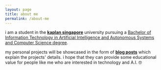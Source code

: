 ```yaml
---
layout: page
title: about me
permalink: /about-me
---
```


i am a student in the **[kaplan singapore][kaplan]** university pursuing a [Bachelor of Information Technology in Artificial Intelligence and Autonomous Systems and Computer Science degree][degree].

my personal projects will be showcased in the form of **[blog posts][home]** which explain the projects' details. i hope that they can provide some educational value for people like me who are interested in technology and A.I. 🤓

[home]: /
[kaplan]: https://www.kaplan.com.sg
[degree]: https://www.kaplan.com.sg/bachelors-degree/bachelor-of-information-technology-in-artificial-intelligence-and-autonomous-systems-and-computer-science-double-major
